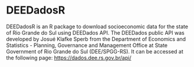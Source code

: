 # DEEDadosR
DEEDadosR is an R package to download socioeconomic data for the state of Rio Grande do Sul using DEEDados API.
 The DEEDados public API was developed by Josué Klafke Sperb from the Department of Economics and Statistics - Planning, Governance and Management Office at State Government of Rio Grande do Sul (DEE/SPGG-RS). It can be accessed at the following page: https://dados.dee.rs.gov.br/api/


